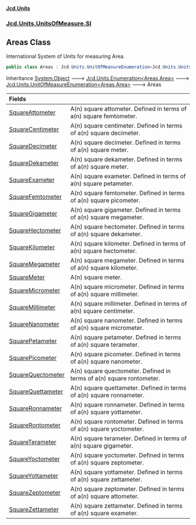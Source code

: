 #### [Jcd.Units](index.md 'index')
### [Jcd.Units.UnitsOfMeasure.SI](Jcd.Units.UnitsOfMeasure.SI.md 'Jcd.Units.UnitsOfMeasure.SI')

## Areas Class

International System of Units for measuring Area.

```csharp
public class Areas : Jcd.Units.UnitOfMeasureEnumeration<Jcd.Units.UnitsOfMeasure.SI.Areas, Jcd.Units.UnitTypes.Area>
```

Inheritance [System.Object](https://docs.microsoft.com/en-us/dotnet/api/System.Object 'System.Object') &#129106; [Jcd.Units.Enumeration&lt;](Jcd.Units.Enumeration_TEnumeration,T_.md 'Jcd.Units.Enumeration<TEnumeration,T>')[Areas](Jcd.Units.UnitsOfMeasure.SI.Areas.md 'Jcd.Units.UnitsOfMeasure.SI.Areas')[,](Jcd.Units.Enumeration_TEnumeration,T_.md 'Jcd.Units.Enumeration<TEnumeration,T>')[Area](Jcd.Units.UnitTypes.Area.md 'Jcd.Units.UnitTypes.Area')[&gt;](Jcd.Units.Enumeration_TEnumeration,T_.md 'Jcd.Units.Enumeration<TEnumeration,T>') &#129106; [Jcd.Units.UnitOfMeasureEnumeration&lt;](Jcd.Units.UnitOfMeasureEnumeration_TEnumeration,T_.md 'Jcd.Units.UnitOfMeasureEnumeration<TEnumeration,T>')[Areas](Jcd.Units.UnitsOfMeasure.SI.Areas.md 'Jcd.Units.UnitsOfMeasure.SI.Areas')[,](Jcd.Units.UnitOfMeasureEnumeration_TEnumeration,T_.md 'Jcd.Units.UnitOfMeasureEnumeration<TEnumeration,T>')[Area](Jcd.Units.UnitTypes.Area.md 'Jcd.Units.UnitTypes.Area')[&gt;](Jcd.Units.UnitOfMeasureEnumeration_TEnumeration,T_.md 'Jcd.Units.UnitOfMeasureEnumeration<TEnumeration,T>') &#129106; Areas

| Fields | |
| :--- | :--- |
| [SquareAttometer](Jcd.Units.UnitsOfMeasure.SI.Areas.SquareAttometer.md 'Jcd.Units.UnitsOfMeasure.SI.Areas.SquareAttometer') | A(n) square attometer. Defined in terms of a(n) square femtometer. |
| [SquareCentimeter](Jcd.Units.UnitsOfMeasure.SI.Areas.SquareCentimeter.md 'Jcd.Units.UnitsOfMeasure.SI.Areas.SquareCentimeter') | A(n) square centimeter. Defined in terms of a(n) square decimeter. |
| [SquareDecimeter](Jcd.Units.UnitsOfMeasure.SI.Areas.SquareDecimeter.md 'Jcd.Units.UnitsOfMeasure.SI.Areas.SquareDecimeter') | A(n) square decimeter. Defined in terms of a(n) square meter. |
| [SquareDekameter](Jcd.Units.UnitsOfMeasure.SI.Areas.SquareDekameter.md 'Jcd.Units.UnitsOfMeasure.SI.Areas.SquareDekameter') | A(n) square dekameter. Defined in terms of a(n) square meter. |
| [SquareExameter](Jcd.Units.UnitsOfMeasure.SI.Areas.SquareExameter.md 'Jcd.Units.UnitsOfMeasure.SI.Areas.SquareExameter') | A(n) square exameter. Defined in terms of a(n) square petameter. |
| [SquareFemtometer](Jcd.Units.UnitsOfMeasure.SI.Areas.SquareFemtometer.md 'Jcd.Units.UnitsOfMeasure.SI.Areas.SquareFemtometer') | A(n) square femtometer. Defined in terms of a(n) square picometer. |
| [SquareGigameter](Jcd.Units.UnitsOfMeasure.SI.Areas.SquareGigameter.md 'Jcd.Units.UnitsOfMeasure.SI.Areas.SquareGigameter') | A(n) square gigameter. Defined in terms of a(n) square megameter. |
| [SquareHectometer](Jcd.Units.UnitsOfMeasure.SI.Areas.SquareHectometer.md 'Jcd.Units.UnitsOfMeasure.SI.Areas.SquareHectometer') | A(n) square hectometer. Defined in terms of a(n) square dekameter. |
| [SquareKilometer](Jcd.Units.UnitsOfMeasure.SI.Areas.SquareKilometer.md 'Jcd.Units.UnitsOfMeasure.SI.Areas.SquareKilometer') | A(n) square kilometer. Defined in terms of a(n) square hectometer. |
| [SquareMegameter](Jcd.Units.UnitsOfMeasure.SI.Areas.SquareMegameter.md 'Jcd.Units.UnitsOfMeasure.SI.Areas.SquareMegameter') | A(n) square megameter. Defined in terms of a(n) square kilometer. |
| [SquareMeter](Jcd.Units.UnitsOfMeasure.SI.Areas.SquareMeter.md 'Jcd.Units.UnitsOfMeasure.SI.Areas.SquareMeter') | A(n) square meter. |
| [SquareMicrometer](Jcd.Units.UnitsOfMeasure.SI.Areas.SquareMicrometer.md 'Jcd.Units.UnitsOfMeasure.SI.Areas.SquareMicrometer') | A(n) square micrometer. Defined in terms of a(n) square millimeter. |
| [SquareMillimeter](Jcd.Units.UnitsOfMeasure.SI.Areas.SquareMillimeter.md 'Jcd.Units.UnitsOfMeasure.SI.Areas.SquareMillimeter') | A(n) square millimeter. Defined in terms of a(n) square centimeter. |
| [SquareNanometer](Jcd.Units.UnitsOfMeasure.SI.Areas.SquareNanometer.md 'Jcd.Units.UnitsOfMeasure.SI.Areas.SquareNanometer') | A(n) square nanometer. Defined in terms of a(n) square micrometer. |
| [SquarePetameter](Jcd.Units.UnitsOfMeasure.SI.Areas.SquarePetameter.md 'Jcd.Units.UnitsOfMeasure.SI.Areas.SquarePetameter') | A(n) square petameter. Defined in terms of a(n) square terameter. |
| [SquarePicometer](Jcd.Units.UnitsOfMeasure.SI.Areas.SquarePicometer.md 'Jcd.Units.UnitsOfMeasure.SI.Areas.SquarePicometer') | A(n) square picometer. Defined in terms of a(n) square nanometer. |
| [SquareQuectometer](Jcd.Units.UnitsOfMeasure.SI.Areas.SquareQuectometer.md 'Jcd.Units.UnitsOfMeasure.SI.Areas.SquareQuectometer') | A(n) square quectometer. Defined in terms of a(n) square rontometer. |
| [SquareQuettameter](Jcd.Units.UnitsOfMeasure.SI.Areas.SquareQuettameter.md 'Jcd.Units.UnitsOfMeasure.SI.Areas.SquareQuettameter') | A(n) square quettameter. Defined in terms of a(n) square ronnameter. |
| [SquareRonnameter](Jcd.Units.UnitsOfMeasure.SI.Areas.SquareRonnameter.md 'Jcd.Units.UnitsOfMeasure.SI.Areas.SquareRonnameter') | A(n) square ronnameter. Defined in terms of a(n) square yottameter. |
| [SquareRontometer](Jcd.Units.UnitsOfMeasure.SI.Areas.SquareRontometer.md 'Jcd.Units.UnitsOfMeasure.SI.Areas.SquareRontometer') | A(n) square rontometer. Defined in terms of a(n) square yoctometer. |
| [SquareTerameter](Jcd.Units.UnitsOfMeasure.SI.Areas.SquareTerameter.md 'Jcd.Units.UnitsOfMeasure.SI.Areas.SquareTerameter') | A(n) square terameter. Defined in terms of a(n) square gigameter. |
| [SquareYoctometer](Jcd.Units.UnitsOfMeasure.SI.Areas.SquareYoctometer.md 'Jcd.Units.UnitsOfMeasure.SI.Areas.SquareYoctometer') | A(n) square yoctometer. Defined in terms of a(n) square zeptometer. |
| [SquareYottameter](Jcd.Units.UnitsOfMeasure.SI.Areas.SquareYottameter.md 'Jcd.Units.UnitsOfMeasure.SI.Areas.SquareYottameter') | A(n) square yottameter. Defined in terms of a(n) square zettameter. |
| [SquareZeptometer](Jcd.Units.UnitsOfMeasure.SI.Areas.SquareZeptometer.md 'Jcd.Units.UnitsOfMeasure.SI.Areas.SquareZeptometer') | A(n) square zeptometer. Defined in terms of a(n) square attometer. |
| [SquareZettameter](Jcd.Units.UnitsOfMeasure.SI.Areas.SquareZettameter.md 'Jcd.Units.UnitsOfMeasure.SI.Areas.SquareZettameter') | A(n) square zettameter. Defined in terms of a(n) square exameter. |
